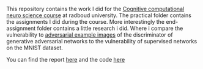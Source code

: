 This repository contains the work I did for the  [Cognitive computational neuro science course](https://www.studiegids.science.ru.nl/2015/en/socsci/prospectus/cns/course/36352/)  at radboud university.
The practical folder contains the assignments I did during the course. More interestingly the end-assignment folder contains a little research i did. Where i compare the vulnerability to [adversarial example images](http://www.kdnuggets.com/2015/07/deep-learning-adversarial-examples-misconceptions.html) of the discriminator of generative adversarial networks to the vulnerability of supervised networks on the MNIST dataset. 

You can find the report [here](https://github.com/svoss/ru-ccn/tree/master/end-assignment/report/report.pdf) and the code [here](https://github.com/svoss/ru-ccn/tree/master/end-assignment/notebooks)  